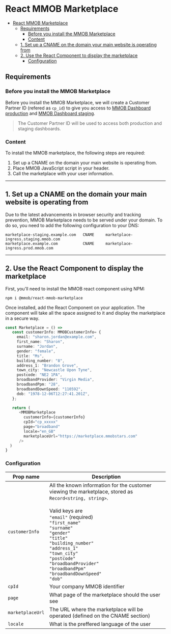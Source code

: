 # React MMOB Marketplace

- [React MMOB Marketplace](#react-mmob-marketplace)
  - [Requirements](#requirements)
    - [Before you install the MMOB Marketplace](#before-you-install-the-mmob-marketplace)
    - [Content](#content)
  - [1. Set up a CNAME on the domain your main website is operating from](#1-set-up-a-cname-on-the-domain-your-main-website-is-operating-from)
  - [2. Use the React Component to display the marketplace](#2-use-the-react-component-to-display-the-marketplace)
    - [Configuration](#configuration)

## Requirements

### Before you install the MMOB Marketplace

Before you install the MMOB Marketplace, we will create a Customer Partner ID (refered as `cp_id`) to give you access to [MMOB Dashboard production](https://dashboard.mmob.com) and [MMOB Dashboard staging](https://dashboard.staging.mmob.com).

<!-- theme: success -->

> The Customer Partner ID will be used to access both production and staging dashboards.

### Content

To install the MMOB marketplace, the following steps are required:

1. Set up a CNAME on the domain your main website is operating from.
2. Place MMOB JavaScript script in your header.
3. Call the marketplace with your user information.

---

## 1. Set up a CNAME on the domain your main website is operating from

Due to the latest advancements in browser security and tracking prevention, MMOB Marketplace needs to be served under your domain. To do so, you need to add the following configuration to your DNS:

```
marketplace-staging.example.com   CNAME     marketplace-ingress.staging.mmob.com
marketplace.example.com           CNAME     marketplace-ingress.prod.mmob.com
```

---

## 2. Use the React Component to display the marketplace

First, you'll need to install the MMOB react component using NPM:

```
npm i @mmob/react-mmob-marketplace
```

Once installed, add the React Component on your application. The component will take all the space assigned to it and display the marketplace in a secure way.

```ts
const Marketplace = () =>
   const customerInfo: MMOBCustomerInfo= {
     email: "sharon.jordan@example.com",
     first_name: "Sharon",
     surname: "Jordan",
     gender: "female",
     title: "Ms",
     building_number: "8",
     address_1: "Brandon Grove",
     town_city: "Newcastle Upon Tyne",
     postcode: "NE2 1PA",
     broadbandProvider: "Virgin Media",
     broadbandPpm: "28",
     broadbandDownSpeed: "110592",
     dob: "1978-12-06T12:27:41.201Z",
   };

   return (
      <MMOBMarketplace
        customerInfo={customerInfo}
        cpId="cp_xxxxx"
        page="broadband"
        locale="en_GB"
        marketplaceUrl="https://marketplace.mmobstars.com"
      />
  )
}
```

### Configuration

| Prop name        | Description                                                                                                                                                                                                                                                                                                                                                                                |
| ---------------- | ------------------------------------------------------------------------------------------------------------------------------------------------------------------------------------------------------------------------------------------------------------------------------------------------------------------------------------------------------------------------------------------ |
| `customerInfo`   | All the known information for the customer viewing the marketplace, stored as `Record<string, string>`. <br><br>Valid keys are <br>`"email"` (required)<br> `"first_name"`<br> `"surname"`<br> `"gender"`<br> `"title"`<br> `"building_number"`<br> `"address_1"`<br> `"town_city"`<br> `"postcode"`<br> `"broadbandProvider"`<br> `"broadbandPpm"`<br> `"broadbandDownSpeed"`<br> `"dob"` |
| `cpId`           | Your company MMOB identifier                                                                                                                                                                                                                                                                                                                                                               |
| `page`           | What page of the marketplace should the user see                                                                                                                                                                                                                                                                                                                                           |
| `marketplaceUrl` | The URL where the marketplace will be operated (defined on the CNAME section)                                                                                                                                                                                                                                                                                                              |
| `locale`         | What is the preffered language of the user                                                                                                                                                                                                                                                                                                                                                 |
